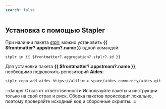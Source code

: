 ```yaml
---
search: false
---
```


## Установка c помощью Stapler <Badge v-if="$frontmatter?.aggregation?.stplr?.build === 'unofficial'" type="danger" text="Неофициальная сборка" />

При наличии пакета [stplr](/package-manager/stplr/), можно установить **{{ $frontmatter?.appstream?.name }}** одной командой:

```shell-vue
stplr in {{ $frontmatter?.aggregation?.stplr?.id }}
```

Для установки пакета **{{ $frontmatter?.appstream?.name }}**, необходимо подключить репозиторий **Aides**:

```sh
stplr repo add aides https://altlinux.space/aides-community/aides.git
```

:::danger Отказ от ответственности
Используйте пакеты и инструкции только на свой страх и риск. Сборка пакетов происходит локально, поэтому проверяйте исходный код и сборочные скрипты.
:::
